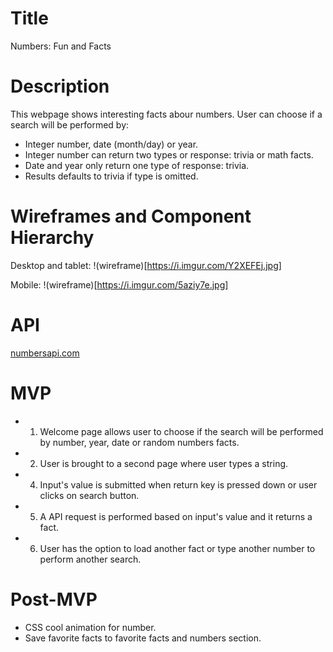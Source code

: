 # Title
Numbers: Fun and Facts

# Description
This webpage shows interesting facts abour numbers. User can choose if a search will be performed by:
* Integer number, date (month/day) or year. 
* Integer number can return two types or response: trivia or math facts. 
* Date and year only return one type of response: trivia. 
* Results defaults to trivia if type is omitted.

# Wireframes and Component Hierarchy
Desktop and tablet:
!(wireframe)[https://i.imgur.com/Y2XEFEj.jpg]

Mobile:
!(wireframe)[https://i.imgur.com/5aziy7e.jpg]

# API 

[numbersapi.com](http://numbersapi.com)

# MVP
* 1. Welcome page allows user to choose if the search will be performed by number, year, date or random numbers facts. 
* 2. User is brought to a second page where user types a string. 
* 4. Input's value is submitted when return key is pressed down or user clicks on search button. 
* 5. A API request is performed based on input's value and it returns a fact. 
* 6. User has the option to load another fact or type another number to perform another search. 

# Post-MVP
* CSS cool animation for number.
* Save favorite facts to favorite facts and numbers section. 
